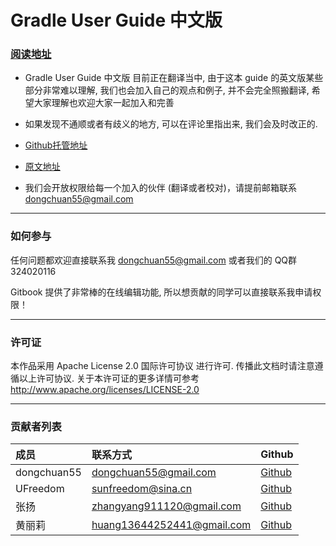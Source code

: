 # Gradle User Guide 中文版

### [阅读地址](http://dongchuan.gitbooks.io/gradle-user-guide-/)

* Gradle User Guide 中文版 目前正在翻译当中, 由于这本 guide 的英文版某些部分非常难以理解, 我们也会加入自己的观点和例子, 并不会完全照搬翻译, 希望大家理解也欢迎大家一起加入和完善

* 如果发现不通顺或者有歧义的地方, 可以在评论里指出来, 我们会及时改正的.

* [Github托管地址](https://github.com/DONGChuan/GradleUserGuide)

* [原文地址](https://docs.gradle.org/current/userguide/userguide.html)

* 我们会开放权限给每一个加入的伙伴 (翻译或者校对)，请提前邮箱联系 dongchuan55@gmail.com
----
### 如何参与

任何问题都欢迎直接联系我 dongchuan55@gmail.com 或者我们的 QQ群 324020116

Gitbook 提供了非常棒的在线编辑功能, 所以想贡献的同学可以直接联系我申请权限！

---
### 许可证

本作品采用 Apache License 2.0 国际许可协议 进行许可. 传播此文档时请注意遵循以上许可协议.  关于本许可证的更多详情可参考 http://www.apache.org/licenses/LICENSE-2.0

---
### 贡献者列表

成员 | 联系方式  | Github
:------|:------|:------
dongchuan55  | dongchuan55@gmail.com | [Github](https://github.com/DONGChuan)
UFreedom  | sunfreedom@sina.cn  | [Github](https://github.com/UFreedom)
张扬  | zhangyang911120@gmail.com  | [Github](https://github.com/dreamkidd)
黄丽莉  | huang13644252441@gmail.com  | [Github](https://github.com/HuangLily)




